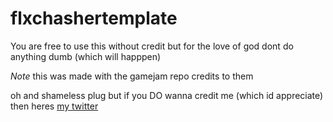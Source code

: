 # flxchashertemplate

You are free to use this without credit but for the love of god dont do anything dumb (which will happpen)


*Note* this was made with the gamejam repo credits to them



oh and shameless plug but if you DO wanna credit me (which id appreciate) then heres
[my twitter](https://twitter.com/kaypogr)
